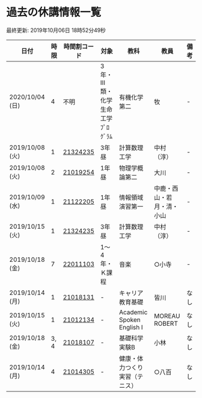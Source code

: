 <style>.markdown-section{max-width: unset;}</style>

# 過去の休講情報一覧

最終更新\: 2019年10月06日 18時52分49秒

|日付|時限|時間割コード|対象|教科|教員|備考|
|---|---|---|---|---|---|---|
|2020/10/04 (日)|4|不明|3年・Ⅲ類・化学生命工学ﾌﾟﾛｸﾞﾗﾑ|有機化学第二|牧|-|
|2019/10/08 (火)|1|[21324235](http://kyoumu.office.uec.ac.jp/syllabus/2019/31/31_21324235.html)|3年昼|計算数理工学|中村（淳）|-|
|2019/10/08 (火)|2|[21019254](http://kyoumu.office.uec.ac.jp/syllabus/2019/31/31_21019254.html)|1年昼|物理学概論第二|大川|-|
|2019/10/09 (水)|1|[21122205](http://kyoumu.office.uec.ac.jp/syllabus/2019/31/31_21122205.html)|1年昼|情報領域演習第一|中鹿・西山・若月・清・小山|-|
|2019/10/15 (火)|1|[21324235](http://kyoumu.office.uec.ac.jp/syllabus/2019/31/31_21324235.html)|3年昼|計算数理工学|中村（淳）|-|
|2019/10/18 (金)|7|[22011103](http://kyoumu.office.uec.ac.jp/syllabus/2019/32/32_22011103.html)|1～4年・Ｋ課程|音楽|○小寺|-|
|2019/10/14 (月)|1|[21018131](http://kyoumu.office.uec.ac.jp/syllabus/2019/31/31_21018131.html)|-|キャリア教育基礎|皆川|なし|
|2019/10/15 (火)|1|[21012134](http://kyoumu.office.uec.ac.jp/syllabus/2019/31/31_21012134.html)|-|Academic Spoken English Ⅰ|MOREAU ROBERT|なし|
|2019/10/18 (金)|3, 4|[21018107](http://kyoumu.office.uec.ac.jp/syllabus/2019/31/31_21018107.html)|-|基礎科学実験B|小林|なし|
|2019/10/14 (月)|4|[21014305](http://kyoumu.office.uec.ac.jp/syllabus/2019/31/31_21014305.html)|-|健康・体力つくり実習（テニス）|○八百|なし|
